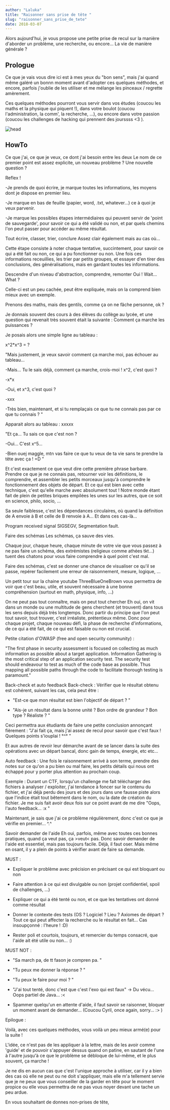 ```yaml
---
author: "Laluka"
title: "Raisonner sans prise de tête "
slug: "raisonner_sans_prise_de_tete"
date: 2018-03-07
---
```


Alors aujourd'hui, je vous propose une petite prise de recul sur la manière d'aborder un problème, une recherche, ou encore... La vie de manière générale ?


## Prologue

Ce que je vais vous dire ici est à mes yeux du "bon sens", mais j'ai quand même galéré un bonnn moment avant d'adopter ces quelques méthodes, et encore, parfois j'oublie de les utiliser et me mélange les pinceaux / regrette amèrement.

Ces quelques méthodes pourront vous servir dans vos études (coucou les maths et la physique qui piquent !), dans votre boulot (coucou l'administration, la comm', la recherche, ...), ou encore dans votre passion (coucou les challenges de hacking qui prennent des jourssss <3 ).

<img class="img_med" src="/the_rest/thinking/head.png" alt="head">

## HowTo

Ce que j'ai, ce que je veux, ce dont j'ai besoin entre les deux
Le nom de ce premier point est assez explicite, un nouveau problème ? Une nouvelle question ?

Reflex !

-Je prends de quoi écrire, je marque toutes les informations, les moyens dont je dispose en premier lieu.

-Je marque en bas de feuille (papier, word, .txt, whatever...) ce à quoi je veux parvenir.

-Je marque les possibles étapes intermédiaires qui peuvent servir de 'point de sauvegarde', pour savoir ce qui a été validé ou non, et par quels chemins l'on peut passer pour accéder au même résultat.

Tout écrire, classer, trier, conclure
Assez clair également mais au cas où...

Cette étape consiste à noter chaque tentative, succintement, pour savoir ce qui a été fait ou non, ce qui a pu fonctionner ou non. Une fois ces informations receuillies, les trier par petits groupes, et essayer d'en tirer des conclusions, des généralisations, mais en gardant toutes les informations.

Descendre d'un niveau d'abstraction, comprendre, remonter
Oui ! Wait... What ?

Celle-ci est un peu cachée, peut être expliquée, mais on la comprend bien mieux avec un exemple.

Prenons des maths, mais des gentils, comme ça on ne fâche personne, ok ?

Je donnais souvent des cours à des élèves du collège au lycée, et une question qui revenait très souvent était la suivante : Comment ça marche les puissances ?

Je posais alors une simple ligne au tableau :

x^2*x^3 = ?

"Mais justement, je veux savoir comment ça marche moi, pas échouer au tableau...

-Mais... Tu le sais déjà, comment ça marche, crois-moi ! x^2, c'est quoi ?

-x*x

-Oui, et x^3, c'est quoi ?

-x*x*x

-Très bien, maintenant, et si tu remplaçais ce que tu ne connais pas par ce que tu connais ? "

Apparait alors au tableau : x*x*x*x*x

"Et ça... Tu sais ce que c'est non ?

-Oui... C'est x^5...

-Bien ouej maggle, mtn vas faire ce que tu veux de ta vie sans te prendre la tête avec ça ! =D "

Et c'est exactement ce que veut dire cette première phrase barbare. Prendre ce que je ne connais pas, retourner voir les définitions, le comprendre, et assembler les petits morceaux jusqu'à comprendre le fonctionnement des objets de départ. Et ce qui est bien avec cette technique, c'est qu'elle marche avec absolument tout ! Notre monde étant fait de plein de petites briques empilées les unes sur les autres, que ce soit en science, philo, socio, ...

Sa seule faiblesse, c'est les dépendances circulaires, où quand la définition de A envoie à B et celle de B renvoie à A... Et dans ces cas-là...

Program received signal SIGSEGV, Segmentation fault.

Faire des schémas
Les schémas, ça sauve des vies.

Chaque jour, chaque heure, chaque minute de votre vie que vous passez à ne pas faire un schéma, des extrémistes (religieux comme athées tkt...) tuent des chatons pour vous faire comprendre à quel point c'est mal.

Faire des schémas, c'est se donner une chance de visualiser ce qu'il se passe, repérer facilement une erreur de raisonnement, mesure, logique, ...

Un petit tour sur la chaine youtube ThreeBlueOneBrown vous permettra de voir que c'est beau, utile, et souvent nécessaire à une bonne compréhension (surtout en math, physique, info, ...)

On ne peut pas tout connaître, mais on peut tout chercher
Eh oui, on vit dans un monde ou une multitude de gens cherchent (et trouvent) dans tous les sens depuis déjà très longtemps. Donc partir du principe que l'on peut tout savoir, tout trouver, c'est irréaliste, prétentieux même. Donc pour chaque projet, chaque nouveau défi, la phase de recherche d'informations, de ce qui a été fait, de ce qui est faisable ou non est crucial.

Petite citation d'OWASP (free and open security community) :

"The first phase in security assessment is focused on collecting as much information as possible about a target application. Information Gathering is the most critical step of an application security test. The security test should endeavour to test as much of the code base as possible. Thus mapping all possible paths through the code to facilitate thorough testing is paramount."

Back-check et auto feedback
Back-check : Vérifier que le résultat obtenu est cohérent, suivant les cas, cela peut être :

- "Est-ce que mon résultat est bien l'objectif de départ ? "

- "Ais-je un résultat dans la bonne unité ? Bon ordre de grandeur ? Bon type ? Réaliste ? "

Ceci permettra aux étudiants de faire une petite conclusion annonçant fièrement : "J'ai fait ça, mais j'ai assez de recul pour savoir que c'est faux ! Quelques points s'iouplai ! °^° "

Et aux autres de revoir leur démarche avant de se lancer dans la suite des opérations avec un départ bancal, donc gain de temps, énergie, etc etc...

Auto feedback : Une fois le raisonnement arrivé à son terme, prendre des notes sur ce qu'on a pu bien ou mal faire, les petits détails qui nous ont échappé pour y porter plus attention au prochain coup.

Exemple : Durant un CTF, lorsqu'un challenge me fait télécharger des fichiers à analyser / exploiter, j'ai tendance à foncer sur le contenu du fichier, et j'ai déjà perdu des jours et des jours dans une fausse piste alors que l'indice était tout bêtement dans le nom, ou la date de création du fichier. Je me suis fait avoir deux fois sur ce point avant de me dire "Oops, l'auto feedback... :x "

Maintenant, je sais que j'ai ce problème régulièrement, donc c'est ce que je vérifie en premier... ^.^

Savoir demander de l'aide
Eh oui, parfois, même avec toutes ces bonnes pratiques, quand ça veut pas, ça >veut< pas. Donc savoir demander de l'aide est essentiel, mais pas toujours facile. Déjà, il faut oser. Mais même en osant, il y a plein de points à vérifier avant de faire sa demande.

MUST :

- Expliquer le problème avec précision en précisant ce qui est bloquant ou non

- Faire attention à ce qui est divulgable ou non (projet confidentiel, spoil de challenges, ...)

- Expliquer ce qui a été tenté ou non, et ce que les tentatives ont donné comme résultat

- Donner le contexte des tests (OS ? Logiciel ? Lieu ? Axiomes de départ ? Tout ce qui peut affecter la recherche ou le résultat en fait... Cas insoupçonné : l'heure ! :D)

- Rester poli et courtois, toujours, et remercier du temps consacré, que l'aide ait été utile ou non... :)

MUST NOT :

- "Sa march pa, de tt fason je compren pa. "

- "Tu peux me donner la réponse ? "

- "Tu peux le faire pour moi ? "

- "J'ai tout tenté, donc c'est que c'est l'exo qui est faux" -> Du vécu... Oops partiel de Java... :<

- Spammer quelqu'un en attente d'aide, il faut savoir se raisonner, bloquer un moment avant de demander... (Coucou Cyril, once again, sorry... :> )

Epilogue :

Voilà, avec ces quelques méthodes, vous voilà un peu mieux armé(e) pour la suite !

L'idée, ce n'est pas de les appliquer à la lettre, mais de les avoir comme 'guide' et de pouvoir s'appuyer dessus quand on patine, en sautant de l'une à l'autre jusqu'à ce que le problème se débloque de lui-même, et le plus souvent, ça marche !

Je ne dis en aucun cas que c'est l'unique approche à utiliser, car il y a bien des cas où elle ne peut ou ne doit s'appliquer, mais elle m'a tellement servie que je ne peux que vous conseiller de la garder en tête pour le moment propice ou elle vous permettra de ne pas vous noyer devant une tache un peu ardue.

En vous souhaitant de donnes non-prises de tête,
